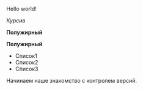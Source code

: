 Hello world!

*Курсив*

**Полужирный**

__Полужирный__

* Список1
* Список2
* Список3


Начинаем наше знакомство с контролем версий.